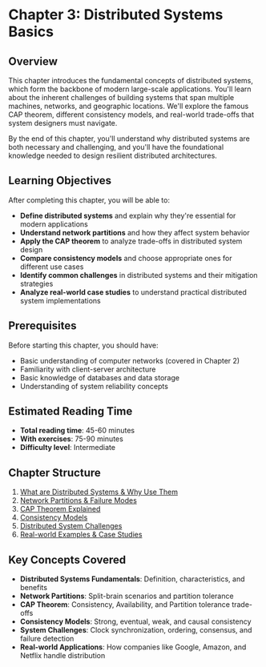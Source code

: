 # Chapter 3: Distributed Systems Basics

## Overview

This chapter introduces the fundamental concepts of distributed systems, which form the backbone of modern large-scale applications. You'll learn about the inherent challenges of building systems that span multiple machines, networks, and geographic locations. We'll explore the famous CAP theorem, different consistency models, and real-world trade-offs that system designers must navigate.

By the end of this chapter, you'll understand why distributed systems are both necessary and challenging, and you'll have the foundational knowledge needed to design resilient distributed architectures.

## Learning Objectives

After completing this chapter, you will be able to:

- **Define distributed systems** and explain why they're essential for modern applications
- **Understand network partitions** and how they affect system behavior
- **Apply the CAP theorem** to analyze trade-offs in distributed system design
- **Compare consistency models** and choose appropriate ones for different use cases
- **Identify common challenges** in distributed systems and their mitigation strategies
- **Analyze real-world case studies** to understand practical distributed system implementations

## Prerequisites

Before starting this chapter, you should have:

- Basic understanding of computer networks (covered in Chapter 2)
- Familiarity with client-server architecture
- Basic knowledge of databases and data storage
- Understanding of system reliability concepts

## Estimated Reading Time

- **Total reading time**: 45-60 minutes
- **With exercises**: 75-90 minutes
- **Difficulty level**: Intermediate

## Chapter Structure

1. [What are Distributed Systems & Why Use Them](01-what-are-distributed-systems.md)
2. [Network Partitions & Failure Modes](02-network-partitions.md)
3. [CAP Theorem Explained](03-cap-theorem.md)
4. [Consistency Models](04-consistency-models.md)
5. [Distributed System Challenges](05-challenges.md)
6. [Real-world Examples & Case Studies](06-case-studies.md)

## Key Concepts Covered

- **Distributed Systems Fundamentals**: Definition, characteristics, and benefits
- **Network Partitions**: Split-brain scenarios and partition tolerance
- **CAP Theorem**: Consistency, Availability, and Partition tolerance trade-offs
- **Consistency Models**: Strong, eventual, weak, and causal consistency
- **System Challenges**: Clock synchronization, ordering, consensus, and failure detection
- **Real-world Applications**: How companies like Google, Amazon, and Netflix handle distribution
